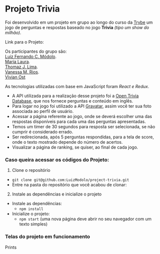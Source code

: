 # Projeto **Trivia** #

Foi desenvolvido em um projeto em grupo ao longo do curso da [Trybe](https://www.betrybe.com) um jogo de perguntas e respostas baseado no jogo **Trivia** _(tipo um show do milhão)_.

Link para o Projeto:

Os participantes do grupo são:  
[Luiz Fernando C. Módolo](https://github.com/LuizModolo).  
[Maria Laura](https://github.com/marialaura27).  
[Thomaz J. Lima](https://github.com/thomazjeffersonlima).  
[Vanessa M. Rios](https://github.com/vanessamrios).  
[Vivian Ost](https://github.com/vivianost)   

As tecnologias utilizadas com base em JavaScript foram _React e Redux_.

  - A API utilizada para a realização desse projeto foi a [Open Trivia Database](https://opentdb.com/api_config.php), que nos fornece perguntas e conteúdo em inglês. 
  - Para logar no jogo foi utilizado a API [Gravatar](https://pt.gravatar.com/), assim você ter sua foto associada ao perfil de usuário.
  - Acessar a página referente ao jogo, onde se deverá escolher uma das respostas disponíveis para cada uma das perguntas apresentadas.
  - Temos um timer de 30 segundos para resposta ser selecionada, se não cumprir é considerado errado.
  - Ser redirecionada, após 5 perguntas respondidas, para a tela de score, onde o texto mostrado depende do número de acertos.
  - Visualizar a página de ranking, se quiser, ao final de cada jogo.

### Caso queira acessar os códigos do Projeto: ###
1. Clone o repositório
  * `git clone git@github.com:LuizModolo/project-trivia.git`
  * Entre na pasta do repositório que você acabou de clonar:

2. Instale as dependências e inicialize o projeto
  * Instale as dependências:
    * `npm install`
  * Inicialize o projeto:
    * `npm start` (uma nova página deve abrir no seu navegador com um texto simples)

### Telas do projeto em funcionamento ###

Prints  
